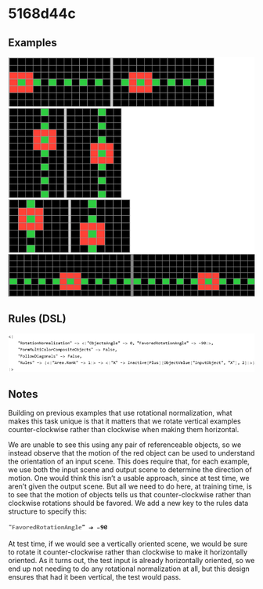 # 5168d44c

## Examples

![ARC examples for 5168d44c](examples.png?raw=true)

## Rules (DSL)

![DSL rules for 5168d44c](rules.png?raw=true)

## Notes
Building on previous examples that use rotational normalization, what makes this task unique is that it matters that we rotate vertical examples counter-clockwise rather than clockwise when making them horizontal.

We are unable to see this using any pair of referenceable objects, so we instead observe that the motion of the red object can be used to understand the orientation of an input scene. This does require that, for each example, we use both the input scene and output scene to determine the direction of motion. One would think this isn’t a usable approach, since at test time, we aren’t given the output scene. But all we need to do here, at training time, is to see that the motion of objects tells us that counter-clockwise rather than clockwise rotations should be favored. We add a new key to the rules data structure to specify this:


![image 1](image1.png?raw=true)

At test time, if we would see a vertically oriented scene, we would be sure to rotate it counter-clockwise rather than clockwise to make it horizontally oriented. As it turns out, the test input is already horizontally oriented, so we end up not needing to do any rotational normalization at all, but this design ensures that had it been vertical, the test would pass.
